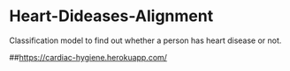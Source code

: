 # Heart-Dideases-Alignment
Classification model to find out whether a person has heart disease or not.

##https://cardiac-hygiene.herokuapp.com/
